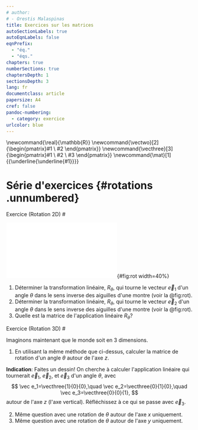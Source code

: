 ```yaml
---
# author:
# - Orestis Malaspinas
title: Exercices sur les matrices
autoSectionLabels: true
autoEqnLabels: false
eqnPrefix: 
  - "éq."
  - "éqs."
chapters: true
numberSections: true
chaptersDepth: 1
sectionsDepth: 3
lang: fr
documentclass: article
papersize: A4
cref: false
pandoc-numbering:
  - category: exercice
urlcolor: blue
---
```

\newcommand{\real}{\mathbb{R}}
\newcommand{\vectwo}[2]{\begin{pmatrix}#1 \\ #2 \end{pmatrix}}
\newcommand{\vecthree}[3]{\begin{pmatrix}#1 \\ #2 \\ #3 \end{pmatrix}}
\newcommand{\mat}[1]{{\underline{\underline{#1}}}}

Série d'exercices {#rotations .unnumbered}
=================

Exercice (Rotation 2D) #

![Rotation des vecteurs $\vec e_1$ et $\vec e_2$ d'un angle $\theta$.](../figs/rot_ex.pdf){#fig:rot width=40%}

1. Déterminer la transformation linéaire, $R_\theta$, qui tourne le vecteur $\vec e_1$ d'un angle $\theta$ dans le sens inverse des aiguilles d'une montre (voir la @fig:rot).
2. Déterminer la transformation linéaire, $R_\theta$, qui tourne le vecteur $\vec e_2$ d'un angle $\theta$ dans le sens inverse des aiguilles d'une montre (voir la @fig:rot).
3. Quelle est la matrice de l'application linéaire $R_\theta$?

Exercice (Rotation 3D) #

Imaginons maintenant que le monde soit en 3 dimensions.

1. En utilisant la même méthode que ci-dessus, calculer la matrice de rotation d'un angle $\theta$ autour de l'axe $z$.

**Indication**: Faites un dessin! On cherche à calculer l'application linéaire qui tournerait $\vec e_1$, $\vec e_2$, et $\vec e_3$ d'un angle $\theta$, avec
$$
\vec e_1=\vecthree{1}{0}{0},\quad \vec e_2=\vecthree{0}{1}{0},\quad \vec e_3=\vecthree{0}{0}{1},
$$
autour de l'axe $z$ (l'axe vertical). Réfléchissez à ce qui se passe avec $\vec e_3$.

2. Même question avec une rotation de $\theta$ autour de l'axe $x$ uniquement.
3. Même question avec une rotation de $\theta$ autour de l'axe $y$ uniquement.
